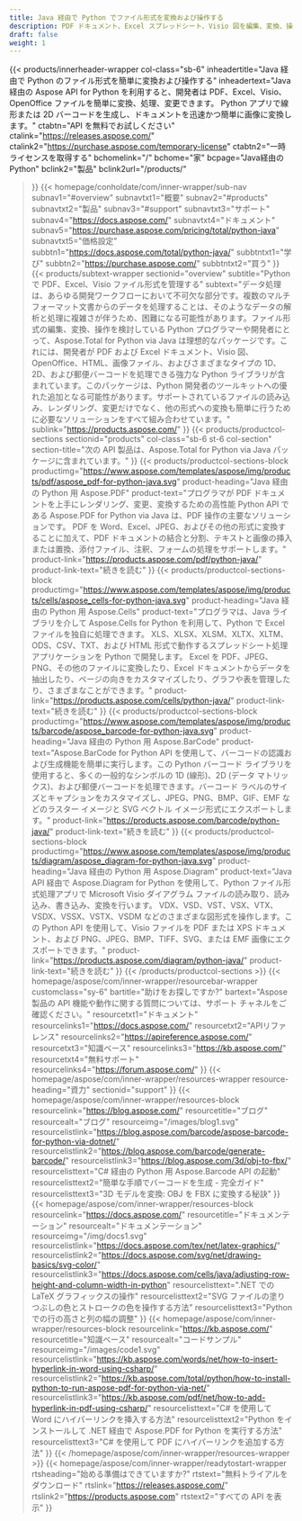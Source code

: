```yaml
---
title: Java 経由で Python でファイル形式を変換および操作する
description: PDF ドキュメント、Excel スプレッドシート、Visio 図を編集、変換、操作したり、Aspose API を使用して Java 経由で Python で 1D および 2D バーコードを生成したりできます。
draft: false
weight: 1
---
```

{{< products/innerheader-wrapper col-class="sb-6"
  inheadertitle="Java 経由で Python のファイル形式を簡単に変換および操作する"
  inheadertext="Java 経由の Aspose API for Python を利用すると、開発者は PDF、Excel、Visio、OpenOffice ファイルを簡単に変換、処理、変更できます。 Python アプリで線形または 2D バーコードを生成し、ドキュメントを迅速かつ簡単に画像に変換します。"
  ctabtn="API を無料でお試しください"
  ctalink="https://releases.aspose.com/"
  ctalink2="https://purchase.aspose.com/temporary-license"
  ctabtn2="一時ライセンスを取得する"
  bchomelink="/"
  bchome="家"
  bcpage="Java経由のPython"
  bclink2="製品"
  bclink2url="/products/"
  >}}
  {{< homepage/conholdate/com/inner-wrapper/sub-nav 
subnav1="#overview"
subnavtxt1="概要" 
subnav2="#products"
subnavtxt2="製品" 
subnav3="#support"
subnavtxt3="サポート" 
subnav4="https://docs.aspose.com/"
subnavtxt4="ドキュメント" 
subnav5="https://purchase.aspose.com/pricing/total/python-java"
subnavtxt5="価格設定" 
subbtn1="https://docs.aspose.com/total/python-java/"
subbtntxt1="学び"
subbtn2="https://purchase.aspose.com/"
subbtntxt2="買う"
>}}
   {{< products/subtext-wrapper sectionid="overview" 
   subtitle="Python で PDF、Excel、Visio ファイル形式を管理する"
   subtext="データ処理は、あらゆる開発ワークフローにおいて不可欠な部分です。複数のマルチフォーマット文書からのデータを処理することは、そのようなデータの解析と処理に複雑さが伴うため、困難になる可能性があります。ファイル形式の編集、変換、操作を検討している Python プログラマーや開発者にとって、Aspose.Total for Python via Java は理想的なパッケージです。これには、開発者が PDF および Excel ドキュメント、Visio 図、OpenOffice、HTML、画像ファイル、およびさまざまなタイプの 1D、2D、および郵便バーコードを処理できる強力な Python ライブラリが含まれています。このパッケージは、Python 開発者のツールキットへの優れた追加となる可能性があります。サポートされているファイルの読み込み、レンダリング、変更だけでなく、他の形式への変換も簡単に行うために必要なソリューションをすべて組み合わせています。"
   sublink="https://products.aspose.com/"
   >}} 
{{< products/productcol-sections
sectionid="products" 
col-class="sb-6 st-6 col-section"
section-title="次の API 製品は、Aspose.Total for Python via Java パッケージに含まれています。"
>}}
{{< products/productcol-sections-block
productimg="https://www.aspose.com/templates/aspose/img/products/pdf/aspose_pdf-for-python-java.svg"
product-heading="Java 経由の Python 用 Aspose.PDF"
product-text="プログラマが PDF ドキュメントを上手にレンダリング、変更、変換するための高性能 Python API である Aspose.PDF for Python via Java は、PDF 操作の主要なソリューションです。 PDF を Word、Excel、JPEG、およびその他の形式に変換することに加えて、PDF ドキュメントの結合と分割、テキストと画像の挿入または置換、添付ファイル、注釈、フォームの処理をサポートします。"
product-link="https://products.aspose.com/pdf/python-java/"
product-link-text="続きを読む"
>}}
{{< products/productcol-sections-block
productimg="https://www.aspose.com/templates/aspose/img/products/cells/aspose_cells-for-python-java.svg"
product-heading="Java 経由の Python 用 Aspose.Cells"
product-text="プログラマは、Java ライブラリを介して Aspose.Cells for Python を利用して、Python で Excel ファイルを独自に処理できます。 XLS、XLSX、XLSM、XLTX、XLTM、ODS、CSV、TXT、および HTML 形式で動作するスプレッドシート処理アプリケーションを Python で開発します。 Excel を PDF、JPEG、PNG、その他のファイルに変換したり、Excel ドキュメントからデータを抽出したり、ページの向きをカスタマイズしたり、グラフや表を管理したり、さまざまなことができます。"
product-link="https://products.aspose.com/cells/python-java/"
product-link-text="続きを読む"
>}}
{{< products/productcol-sections-block
productimg="https://www.aspose.com/templates/aspose/img/products/barcode/aspose_barcode-for-python-java.svg"
product-heading="Java 経由の Python 用 Aspose.BarCode"
product-text="Aspose.BarCode for Python API を使用して、バーコードの認識および生成機能を簡単に実行します。この Python バーコード ライブラリを使用すると、多くの一般的なシンボルの 1D (線形)、2D (データ マトリックス)、および郵便バーコードを処理できます。バーコード ラベルのサイズとキャプションをカスタマイズし、JPEG、PNG、BMP、GIF、EMF などのラスター イメージと SVG ベクトル イメージ形式にエクスポートします。"
product-link="https://products.aspose.com/barcode/python-java/"
product-link-text="続きを読む"
>}}
{{< products/productcol-sections-block
productimg="https://www.aspose.com/templates/aspose/img/products/diagram/aspose_diagram-for-python-java.svg"
product-heading="Java 経由の Python 用 Aspose.Diagram"
product-text="Java API 経由で Aspose.Diagram for Python を使用して、Python ファイル形式処理アプリで Microsoft Visio ダイアグラム ファイルの読み取り、読み込み、書き込み、変換を行います。 VDX、VSD、VST、VSX、VTX、VSDX、VSSX、VSTX、VSDM などのさまざまな図形式を操作します。この Python API を使用して、Visio ファイルを PDF または XPS ドキュメント、および PNG、JPEG、BMP、TIFF、SVG、または EMF 画像にエクスポートできます。"
product-link="https://products.aspose.com/diagram/python-java/"
product-link-text="続きを読む"
>}}
{{< /products/productcol-sections >}}
{{< homepage/aspose/com/inner-wrapper/resourcebar-wrapper
customclass="sy-6"
bartitle="助けをお探しですか?"
bartext="Aspose 製品の API 機能や動作に関する質問については、サポート チャネルをご確認ください。"
resourcetxt1="ドキュメント"
resourcelinks1="https://docs.aspose.com/"
resourcetxt2="APIリファレンス"
resourcelinks2="https://apireference.aspose.com/"
resourcetxt3="知識ベース"
resourcelinks3="https://kb.aspose.com/"
resourcetxt4="無料サポート"
resourcelinks4="https://forum.aspose.com/"
>}}
{{< homepage/aspose/com/inner-wrapper/resources-wrapper
resource-heading="資力"
sectionid="support"
>}}
{{< homepage/aspose/com/inner-wrapper/resources-block
resourcelink="https://blog.aspose.com/"
resourcetitle="ブログ"
resourcealt="ブログ"
resourceimg="/images/blog1.svg"
resourcelistlink="https://blog.aspose.com/barcode/aspose-barcode-for-python-via-dotnet/"
resourcelistlink2="https://blog.aspose.com/barcode/generate-barcode/"
resourcelistlink3="https://blog.aspose.com/3d/obj-to-fbx/"
resourcelisttext="C# 経由の Python 用 Aspose.Barcode API の起動"
resourcelisttext2="簡単な手順でバーコードを生成 - 完全ガイド"
resourcelisttext3="3D モデルを変換: OBJ を FBX に変換する秘訣"
>}}
{{< homepage/aspose/com/inner-wrapper/resources-block
resourcelink="https://docs.aspose.com/"
resourcetitle="ドキュメンテーション"
resourcealt="ドキュメンテーション"
resourceimg="/img/docs1.svg"
resourcelistlink="https://docs.aspose.com/tex/net/latex-graphics/"
resourcelistlink2="https://docs.aspose.com/svg/net/drawing-basics/svg-color/"
resourcelistlink3="https://docs.aspose.com/cells/java/adjusting-row-height-and-column-width-in-python"
resourcelisttext=".NET での LaTeX グラフィックスの操作"
resourcelisttext2="SVG ファイルの塗りつぶしの色とストロークの色を操作する方法"
resourcelisttext3="Python での行の高さと列の幅の調整"
>}}
{{< homepage/aspose/com/inner-wrapper/resources-block
resourcelink="https://kb.aspose.com/"
resourcetitle="知識ベース"
resourcealt="コードサンプル"
resourceimg="/images/code1.svg"
resourcelistlink="https://kb.aspose.com/words/net/how-to-insert-hyperlink-in-word-using-csharp/"
resourcelistlink2="https://kb.aspose.com/total/python/how-to-install-python-to-run-aspose-pdf-for-python-via-net/"
resourcelistlink3="https://kb.aspose.com/pdf/net/how-to-add-hyperlink-in-pdf-using-csharp/"
resourcelisttext="C# を使用して Word にハイパーリンクを挿入する方法"
resourcelisttext2="Python をインストールして .NET 経由で Aspose.PDF for Python を実行する方法"
resourcelisttext3="C# を使用して PDF にハイパーリンクを追加する方法"
>}}
{{< /homepage/aspose/com/inner-wrapper/resources-wrapper >}}
{{< homepage/aspose/com/inner-wrapper/readytostart-wrapper
rtsheading="始める準備はできていますか?"
rtstext="無料トライアルをダウンロード"
rtslink="https://releases.aspose.com/"
rtslink2="https://products.aspose.com"
rtstext2="すべての API を表示"
>}}
